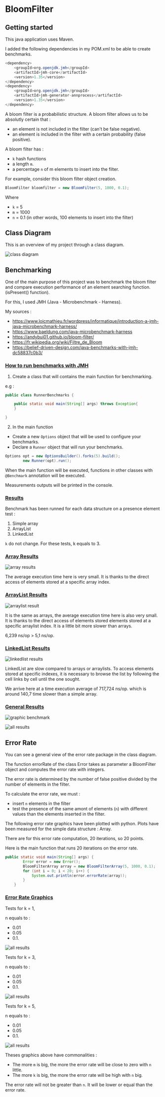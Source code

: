 # BloomFilter

## Getting started

This java application uses Maven.

I added the following dependencies in my POM.xml to be able to create benchmarks.

```java
<dependency>
    <groupId>org.openjdk.jmh</groupId>
    <artifactId>jmh-core</artifactId>
    <version>1.35</version>
</dependency>
<dependency>
    <groupId>org.openjdk.jmh</groupId>
    <artifactId>jmh-generator-annprocess</artifactId>
    <version>1.35</version>
</dependency>

```

A bloom filter is a probabilistic structure. A bloom filter allows us to be absolutly certain that :

- an element is not included in the filter (can't be false negative).
- an element is included in the filter with a certain probability (false positive).

A bloom filter has :
- ```k``` hash functions
- a length ```m```.
- a percentage ```n``` of m elements to insert into the filter.

For example, consider this bloom filter object creation.
```java 
BloomFilter bloomfilter = new BloomFilter(5, 1000, 0.1);
```
Where 
- ```k``` = 5
- ```m``` = 1000
- ```n``` = 0.1 (in other words, 100 elements to insert into the filter)

## Class Diagram

This is an overview of my project through a class diagram.

![class diagram](./documents/class_diagram_bloom_filter.png)

## Benchmarking

One of the main purpose of this project was to benchmark the bloom filter and compare execution performance of an element searching function. (isPresent() function).

For this, I used  JMH (Java - Microbenchmark - Harness).

My sources : 
- https://www.loicmathieu.fr/wordpress/informatique/introduction-a-jmh-java-microbenchmark-harness/
-   https://www.baeldung.com/java-microbenchmark-harness
- https://andybui01.github.io/bloom-filter/
- https://fr.wikipedia.org/wiki/Filtre_de_Bloom
- https://belief-driven-design.com/java-benchmarks-with-jmh-dc58837c0b3/

### <u>How to run benchmarks with JMH</u>  

1) Create a class that will contains the main function for benchmarking.
        
e.g :
```java
public class RunnerBenchmarks {

    public static void main(String[] args) throws Exception{
    }

}

``` 

2) In the main function 
- Create a new ```Options``` object that will be used to configure your benchmarks.
- Declare a ```Runner``` object that will run your benchmarks.  

```java
Options opt = new OptionsBuilder().forks(5).build();
        new Runner(opt).run();
```

When the main function will be executed, functions in other classes with ```@Benchmark``` annotation will be executed.

Measurements outputs will be printed in the console.

### <u>Results</u>

Benchmark has been runned for each data structure on a presence element test :
1. Simple array
2. ArrayList
3. LinkedList

```k``` do not change. For these tests, k equals to 3.

### <u>Array Results</u>

![array results](./documents/benchResultsArray.png)

The average execution time here is very small. It is thanks to the direct access of elements stored at a specific array index. 

### <u>ArrayList Results</u>

![arraylist result](./documents/benchResultsArrayList.png)

It is the same as arrays, the average execution time here is also very small. It is thanks to the direct access of elements stored elements stored at a specific arraylist index. It is a little bit more slower than arrays.

6,239 ns/op > 5,1 ns/op.

### <u>LinkedList Results</u>

![linkedlist results](./documents/benchResultsLinkedList.png)

LinkedList are slow compared to arrays or arraylists. To access elements stored at specific indexes, it is necessary to browse the list by following the cell links by cell until the one sought.

We arrive here at a time execution average of 717,724 ns/op. which is around 140,7 time slower than a simple array.

### <u>General Results</u>
![graphic benchmark](./documents/grapgicsBenchMarksResults.png)

![all results](./documents/benchResults.png)


## Error Rate

You can see a general view of the error rate package in the class diagram.

The function errorRate of the class Error takes as parameter a BloomFilter object and computes the error rate with integers.

The error rate is determined by the number of false positive divided by the number of elements in the filter. 

To calculate the error rate, we must :
- insert ```n``` elements in the filter
- test the presence of the same amont of elements (```n```) with different values than the elements inserted in the filter.

The following error rate graphics have been plotted with python. Plots have been measured for the simple data structure : Array.

There are for this error rate computation, 20 iterations, so 20 points.

Here is the main function that runs 20 iterations on the error rate.
```java
public static void main(String[] args) {
        Error error = new Error();
        BloomFilterArray array = new BloomFilterArray(5, 1000, 0.1);
        for (int i = 0; i < 20; i++) {
            System.out.println(error.errorRate(array));
        }
    }
```

### <u>Error Rate Graphics</u>

Tests for k = 1, 

n equals to : 
- 0.01 
- 0.05 
- 0.1.

![all results](./documents/errorRateArray.png)

Tests for k = 3, 

n equals to : 
- 0.01 
- 0.05 
- 0.1.

![all results](./documents/errorRateArray2.png)

Tests for k = 5, 

n equals to : 
- 0.01 
- 0.05 
- 0.1.

![all results](./documents/errorRateArray3.png)


Theses graphics above have commonalities :

- The more ```m``` is big, the more the error rate will be close to zero with ```n``` little.
- The more ```k``` is big, the more the error rate will be high with ```n``` big.


The error rate will not be greater than ```n```. It will be lower or equal than the error rate.
